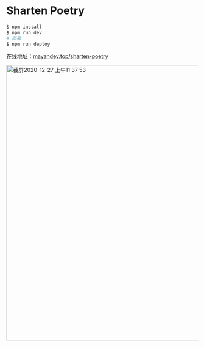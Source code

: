 # Sharten Poetry

```bash
$ npm install
$ npm run dev
# 部署
$ npm run deploy
```

在线地址：[mayandev.top/sharten-poetry](https://mayandev.top/sharten-poetry)


<img width="721" alt="截屏2020-12-27 上午11 37 53" src="https://user-images.githubusercontent.com/28648715/103163384-4d77d700-4838-11eb-86cf-005470305bae.png">
